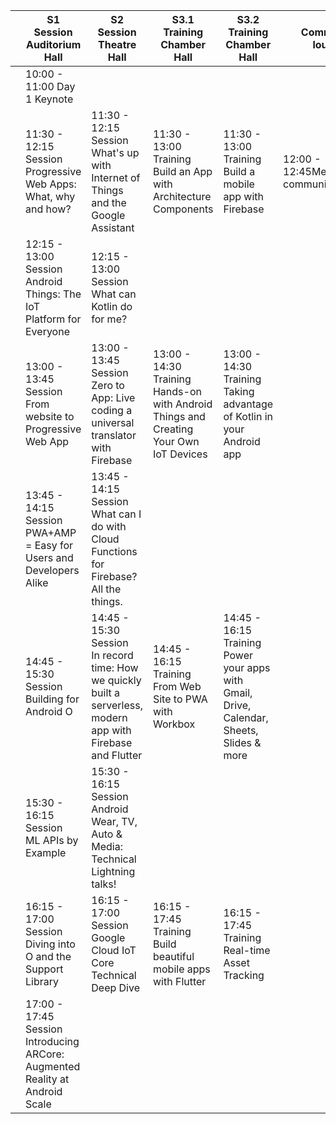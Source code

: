 |   | S1 <br>Session<br> Auditorium Hall                                                 | S2 <br>Session<br> Theatre Hall                                                                                     | S3.1 <br>Training<br> Chamber Hall                                                          | S3.2 <br>Training<br> Chamber Hall                                                              | Community lounge                         |
|---|----------------------------------------------------------------------------|-------------------------------------------------------------------------------------------------------------|-------------------------------------------------------------------------------------|-----------------------------------------------------------------------------------------|------------------------------------------|
|   | 10:00 - 11:00     Day 1 Keynote                                            |                                                                                                             |                                                                                     |                                                                                         |                                          |
|   | 11:30 - 12:15 <br>Session<br> Progressive Web Apps: What, why and how?               | 11:30 - 12:15<br>Session<br>What's up with Internet of Things and the Google Assistant                              | 11:30 - 13:00<br>Training<br>Build an App with Architecture Components                      | 11:30 - 13:00<br>Training<br>Build a mobile app with Firebase                                   | 12:00 - 12:45MeetupDACH community meetup |
|   | 12:15 - 13:00 <br>Session<br>Android Things: The IoT Platform for Everyone          | 12:15 - 13:00<br>Session<br>What can Kotlin do for me?                                                              |                                                                                     |                                                                                         |                                          |
|   | 13:00 - 13:45 <br>Session<br>From website to Progressive Web App                    | 13:00 - 13:45<br>Session<br>Zero to App: Live coding a universal translator with Firebase                           | 13:00 - 14:30<br>Training<br>Hands-on with Android Things and Creating Your Own IoT Devices | 13:00 - 14:30<br>Training<br>Taking advantage of Kotlin in your Android app                     |                                          |
|   | 13:45 - 14:15 <br>Session<br>PWA+AMP = Easy for Users and Developers Alike          | 13:45 - 14:15<br>Session<br>What can I do with Cloud Functions for Firebase? All the things.                        |                                                                                     |                                                                                         |                                          |
|   | 14:45 - 15:30 <br>Session<br>Building for Android O                                 | 14:45 - 15:30<br>Session<br>In record time: How we quickly built a serverless, modern app with Firebase and Flutter | 14:45 - 16:15<br>Training<br>From Web Site to PWA with Workbox                              | 14:45 - 16:15<br>Training<br>Power your apps with Gmail, Drive, Calendar, Sheets, Slides & more |                                          |
|   | 15:30 - 16:15 <br>Session<br>ML APIs by Example                                     | 15:30 - 16:15<br>Session<br>Android Wear, TV, Auto & Media: Technical Lightning talks!                              |                                                                                     |                                                                                         |                                          |
|   | 16:15 - 17:00<br>Session<br>Diving into O and the Support Library                  | 16:15 - 17:00<br>Session<br>Google Cloud IoT Core Technical Deep Dive                                               | 16:15 - 17:45<br>Training<br>Build beautiful mobile apps with Flutter                       | 16:15 - 17:45<br>Training<br>Real-time Asset Tracking                                           |                                          |
|   | 17:00 - 17:45<br>Session<br>Introducing ARCore: Augmented Reality at Android Scale |                                                                                                             |                                                                                     |                                                                                         |                                          |
